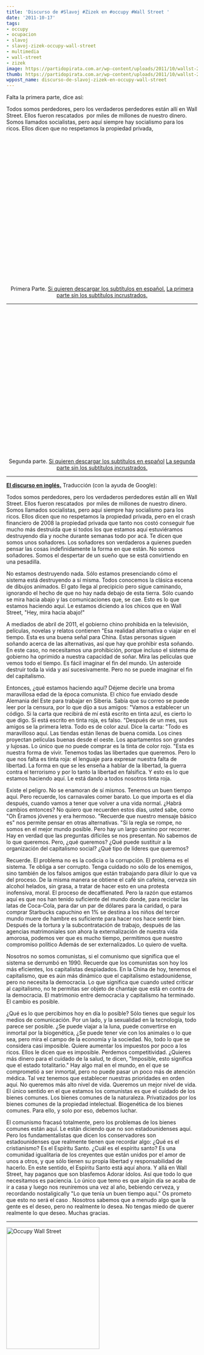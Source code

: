 ```yaml
---
title: 'Discurso de #Slavoj #Zizek en #occupy #Wall Street '
date: '2011-10-17'
tags:
- occupy
- ocupacion
- slavoj
- slavoj-zizek-occupy-wall-street
- multimedia
- wall-street
- zizek
image: https://partidopirata.com.ar/wp-content/uploads/2011/10/wallst-250-3.jpg
thumb: https://partidopirata.com.ar/wp-content/uploads/2011/10/wallst-250-3-150x150.jpg
wppost_name: discurso-de-slavoj-zizek-en-occupy-wall-street
---
```


Falta la primera parte, dice así:

Todos somos perdedores, pero los verdaderos perdedores están allí en Wall Street. Ellos fueron rescatados  por miles de millones de nuestro dinero. Somos llamados socialistas, pero aquí siempre hay socialismo para los ricos. Ellos dicen que no respetamos la propiedad privada,

<center><object style="height: 390px; width: 640px;" width="640" height="360" classid="clsid:d27cdb6e-ae6d-11cf-96b8-444553540000" codebase="http://download.macromedia.com/pub/shockwave/cabs/flash/swflash.cab#version=6,0,40,0"><param name="allowFullScreen" value="true" /><param name="allowScriptAccess" value="always" /><param name="src" value="http://www.youtube.com/v/UimDgjyCqes?version=3" /><param name="allowfullscreen" value="true" /><param name="allowscriptaccess" value="always" /><embed style="height: 390px; width: 640px;" width="640" height="360" type="application/x-shockwave-flash" src="http://www.youtube.com/v/UimDgjyCqes?version=3" allowFullScreen="true" allowScriptAccess="always" allowfullscreen="true" allowscriptaccess="always" /></object>
Primera Parte.
<a href="http://www.4shared.com/document/Cm70OfLn/slavoj1.html" target="_blank">Si quieren descargar los subtítulos en español.</a>
<a href="http://youtu.be/CJiPEv4CtwM" target="_blank">La primera parte sin los subtítulos incrustrados.</a></center>

<hr />

<center><object style="height: 390px; width: 640px;" width="640" height="360" classid="clsid:d27cdb6e-ae6d-11cf-96b8-444553540000" codebase="http://download.macromedia.com/pub/shockwave/cabs/flash/swflash.cab#version=6,0,40,0"><param name="allowFullScreen" value="true" /><param name="allowScriptAccess" value="always" /><param name="src" value="http://www.youtube.com/v/L307l4S4HHo?version=3" /><param name="allowfullscreen" value="true" /><param name="allowscriptaccess" value="always" /><embed style="height: 390px; width: 640px;" width="640" height="360" type="application/x-shockwave-flash" src="http://www.youtube.com/v/L307l4S4HHo?version=3" allowFullScreen="true" allowScriptAccess="always" allowfullscreen="true" allowscriptaccess="always" /></object>
Segunda parte.
<a href="http://www.4shared.com/document/jbj5djwe/slavoj2.html" target="_blank">Si quieren descargar los subtítulos en español</a>
<a href="http://youtu.be/fqtiVLuBoGw" target="_blank">La segunda parte sin los subtítulos incrustrados.</a></center>

<hr />

<strong><a href="http://www.criticallegalthinking.com/?p=4415#more-4415" target="_blank">El discurso en inglés.</a></strong>
Traducción (con la ayuda de Google):

Todos somos perdedores, pero los verdaderos perdedores están allí en Wall Street. Ellos fueron rescatados  por miles de millones de nuestro dinero. Somos llamados socialistas, pero aquí siempre hay socialismo para los ricos. Ellos dicen que no respetamos la propiedad privada, pero en el crash financiero de 2008 la propiedad privada que tanto nos costó conseguir fue mucho más destruida que si todos los que estamos aquí estuviéramos destruyendo día y noche durante semanas todo por acá. Te dicen que somos unos soñadores. Los soñadores son verdaderos a quienes pueden pensar las cosas indefinidamente la forma en que están. No somos soñadores. Somos el despertar de un sueño que se está convirtiendo en una pesadilla.

No estamos destruyendo nada. Sólo estamos presenciando cómo el sistema está destruyendo a sí misma. Todos conocemos la clásica escena de dibujos animados. El gato llega al precipicio pero sigue caminando, ignorando el hecho de que no hay nada debajo de esta tierra. Sólo cuando se mira hacia abajo y las comunicaciones que, se cae. Esto es lo que estamos haciendo aquí. Le estamos diciendo a los chicos que en Wall Street, "Hey, mira hacia abajo!"

A mediados de abril de 2011, el gobierno chino prohibida en la televisión, películas, novelas y relatos contienen "Esa realidad alternativa o viajar en el tiempo. Esta es una buena señal para China. Estas personas siguen soñando acerca de las alternativas, así que hay que prohibir esta soñando. En este caso, no necesitamos una prohibición, porque incluso el sistema de gobierno ha oprimido a nuestra capacidad de soñar. Mira las películas que vemos todo el tiempo. Es fácil imaginar el fin del mundo. Un asteroide destruir toda la vida y así sucesivamente. Pero no se puede imaginar el fin del capitalismo.

Entonces, ¿qué estamos haciendo aquí? Déjeme decirle una broma maravillosa edad de la época comunista. El chico fue enviado desde Alemania del Este para trabajar en Siberia. Sabía que su correo se puede leer por la censura, por lo que dijo a sus amigos: "Vamos a establecer un código. Si la carta que recibirá de mí está escrito en tinta azul, es cierto lo que digo. Si está escrito en tinta roja, es falso. "Después de un mes, sus amigos se la primera letra. Todo es de color azul. Dice la carta: "Todo es maravilloso aquí. Las tiendas están llenas de buena comida. Los cines proyectan películas buenas desde el oeste. Los apartamentos son grandes y lujosas. Lo único que no puede comprar es la tinta de color rojo. "Esta es nuestra forma de vivir. Tenemos todas las libertades que queremos. Pero lo que nos falta es tinta roja: el lenguaje para expresar nuestra falta de libertad. La forma en que se les enseña a hablar de la libertad, la guerra contra el terrorismo y por lo tanto la libertad en falsifica. Y esto es lo que estamos haciendo aquí. Le está dando a todos nosotros tinta roja.

Existe el peligro. No se enamoran de sí mismos. Tenemos un buen tiempo aquí. Pero recuerde, los carnavales comer barato. Lo que importa es el día después, cuando vamos a tener que volver a una vida normal. ¿Habrá cambios entonces? No quiero que recuerden estos días, usted sabe, como "Oh Éramos jóvenes y era hermoso. "Recuerde que nuestro mensaje básico es" nos permite pensar en otras alternativas. "Si la regla se rompe, no somos en el mejor mundo posible. Pero hay un largo camino por recorrer. Hay en verdad que las preguntas difíciles se nos presentan. No sabemos de lo que queremos. Pero, ¿qué queremos? ¿Qué puede sustituir a la organización del capitalismo social? ¿Qué tipo de líderes que queremos?

Recuerde. El problema no es la codicia o la corrupción. El problema es el sistema. Te obliga a ser corrupto. Tenga cuidado no sólo de los enemigos, sino también de los falsos amigos que están trabajando para diluir lo que va del proceso. De la misma manera se obtiene el café sin cafeína, cerveza sin alcohol helados, sin grasa, a tratar de hacer esto en una protesta inofensiva, moral. El proceso de decaffienated. Pero la razón que estamos aquí es que nos han tenido suficiente del mundo donde, para reciclar las latas de Coca-Cola, para dar un par de dólares para la caridad, o para comprar Starbucks capuchino en 1% se destina a los niños del tercer mundo muere de hambre es suficiente para hacer nos hace sentir bien. Después de la tortura y la subcontratación de trabajo, después de las agencias matrimoniales son ahora la externalización de nuestra vida amorosa, podemos ver que es mucho tiempo, permitimos que nuestro compromiso político Además de ser externalizados. Lo quiero de vuelta.

Nosotros no somos comunistas, si el comunismo que significa que el sistema se derrumbó en 1990. Recuerde que los comunistas son hoy los más eficientes, los capitalistas despiadados. En la China de hoy, tenemos el capitalismo, que es aún más dinámico que el capitalismo estadounidense, pero no necesita la democracia. Lo que significa que cuando usted criticar al capitalismo, no te permitas ser objeto de chantaje que está en contra de la democracia. El matrimonio entre democracia y capitalismo ha terminado. El cambio es posible.

¿Qué es lo que percibimos hoy en día lo posible? Sólo tienes que seguir los medios de comunicación. Por un lado, y la sexualidad en la tecnología, todo parece ser posible. ¿Se puede viajar a la luna, puede convertirse en inmortal por la biogenética, ¿Se puede tener vie con los animales o lo que sea, pero mira el campo de la economía y la sociedad. No, todo lo que se considera casi imposible. Quiere aumentar los impuestos por poco a los ricos. Ellos le dicen que es imposible. Perdemos competitividad. ¿Quieres más dinero para el cuidado de la salud, te dicen, "Imposible, esto significa que el estado totalitario." Hay algo mal en el mundo, en el que se comprometió a ser inmortal, pero no puede pasar un poco más de atención médica. Tal vez tenemos que establecer nuestras prioridades en orden aquí. No queremos más alto nivel de vida. Queremos un mejor nivel de vida. El único sentido en el que estamos los comunistas es que el cuidado de los bienes comunes. Los bienes comunes de la naturaleza. Privatizados por los bienes comunes de la propiedad intelectual. Biogenética de los bienes comunes. Para ello, y solo por eso, debemos luchar.

El comunismo fracasó totalmente, pero los problemas de los bienes comunes están aquí. Le están diciendo que no son estadounidenses aquí. Pero los fundamentalistas que dicen los conservadores son estadounidenses que realmente tienen que recordar algo: ¿Qué es el cristianismo? Es el Espíritu Santo. ¿Cuál es el espíritu santo? Es una comunidad igualitaria de los creyentes que están unidos por el amor de unos a otros, y que sólo tienen su propia libertad y responsabilidad de hacerlo. En este sentido, el Espíritu Santo está aquí ahora. Y allá en Wall Street, hay paganos que son blasfemos Adorar ídolos. Así que todo lo que necesitamos es paciencia. Lo único que temo es que algún día se acaba de ir a casa y luego nos reuniremos una vez al año, bebiendo cerveza, y recordando nostaligically "Lo que tenía un buen tiempo aquí." Os prometo que esto no será el caso . Nosotros sabemos que a menudo algo que la gente es el deseo, pero no realmente lo desea. No tengas miedo de querer realmente lo que deseo. Muchas gracias.

<hr />

<strong></strong><a href="https://partidopirata.com.ar/wp-content/uploads/2011/10/wallst-250-3.jpg"><img class="aligncenter size-full wp-image-1911" title="wallst-250-3" src="https://partidopirata.com.ar/wp-content/uploads/2011/10/wallst-250-3.jpg" alt="Occupy Wall Street" width="245" height="320" /></a>
